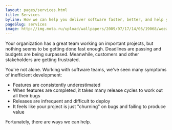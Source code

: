 ```yaml
---
layout: pages/services.html
title: Services
byline: How we can help you deliver software faster, better, and help you have fun while doing it.
pageSlug: services
image: http://img.mota.ru/upload/wallpapers/2009/07/17/14/05/19068/weezer_007-1920x1080.jpg
---
```

Your organization has a great team working on important projects, but nothing seems to be getting done fast enough. Deadlines are passing and budgets are being surpassed. Meanwhile, customers and other stakeholders are getting frustrated.

You're not alone. Working with software teams, we've seen many symptoms of inefficient development:

- Features are consistently underestimated
- When features are completed, it takes many release cycles to work out all their bugs
- Releases are infrequent and difficult to deploy
- It feels like your project is just "churning" on bugs and failing to produce value

Fortunately, there are ways we can help.

